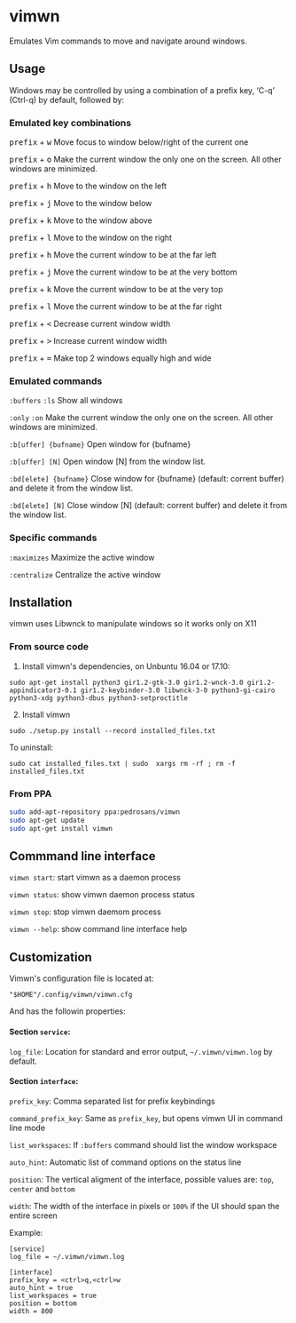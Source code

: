 # vimwn
Emulates Vim commands to move and navigate around windows.

## Usage
Windows may be controlled by using a combination of a prefix key, ‘C-q’ (Ctrl-q) by default, followed by:

### Emulated key combinations

<kbd>prefix</kbd> + <kbd>w</kbd> Move focus to window below/right of the current one

<kbd>prefix</kbd> + <kbd>o</kbd> Make the current window the only one on the screen.  All other windows are minimized.

<kbd>prefix</kbd> + <kbd>h</kbd> Move to the window on the left

<kbd>prefix</kbd> + <kbd>j</kbd> Move to the window below

<kbd>prefix</kbd> + <kbd>k</kbd> Move to the window above

<kbd>prefix</kbd> + <kbd>l</kbd> Move to the window on the right

<kbd>prefix</kbd> + <kbd>h</kbd> Move the current window to be at the far left

<kbd>prefix</kbd> + <kbd>j</kbd> Move the current window to be at the very bottom

<kbd>prefix</kbd> + <kbd>k</kbd> Move the current window to be at the very top

<kbd>prefix</kbd> + <kbd>l</kbd> Move the current window to be at the far right

<kbd>prefix</kbd> + <kbd><</kbd> Decrease current window width

<kbd>prefix</kbd> + <kbd>></kbd> Increase current window width

<kbd>prefix</kbd> + <kbd>=</kbd> Make top 2 windows equally high and wide

### Emulated commands

`:buffers` `:ls` Show all windows

`:only` `:on` Make the current window the only one on the screen.  All other windows are minimized.

`:b[uffer] {bufname}` Open window for {bufname}

`:b[uffer] [N]` Open window [N] from the window list.

`:bd[elete] {bufname}` Close window for {bufname} (default: corrent buffer) and delete it from the window list.

`:bd[elete] [N]` Close window [N] (default: corrent buffer) and delete it from the window list.

### Specific commands

`:maximizes` Maximize the active window

`:centralize` Centralize the active window

## Installation

vimwn uses Libwnck to manipulate windows so it works only on X11

### From source code

1) Install vimwn's dependencies, on Unbuntu 16.04 or 17.10:

```
sudo apt-get install python3 gir1.2-gtk-3.0 gir1.2-wnck-3.0 gir1.2-appindicator3-0.1 gir1.2-keybinder-3.0 libwnck-3-0 python3-gi-cairo python3-xdg python3-dbus python3-setproctitle

```
2) Install vimwn
```
sudo ./setup.py install --record installed_files.txt

```

To uninstall:

```
sudo cat installed_files.txt | sudo  xargs rm -rf ; rm -f installed_files.txt
```

### From PPA

```bash
sudo add-apt-repository ppa:pedrosans/vimwn
sudo apt-get update
sudo apt-get install vimwn
```

## Commmand line interface

`vimwn start`: start vimwn as a daemon process

`vimwn status`: show vimwn daemon process status

`vimwn stop`: stop vimwn daemom process

`vimwn --help`: show command line interface help

## Customization

Vimwn's configuration file is located at:
```
"$HOME"/.config/vimwn/vimwn.cfg
```

And has the followin properties:

#### Section `service`:

`log_file`: Location for standard and error output, `~/.vimwn/vimwn.log` by default.

#### Section `interface`:

`prefix_key`: Comma separated list for prefix keybindings

`command_prefix_key`: Same as `prefix_key`, but opens vimwn UI in command line mode

`list_workspaces`: If `:buffers` command should list the window workspace

`auto_hint`: Automatic list of command options on the status line

`position`: The vertical aligment of the interface, possible values are: `top`, `center` and `bottom`

`width`: The width of the interface in pixels or `100%` if the UI should span the entire screen

Example:

```
[service]
log_file = ~/.vimwn/vimwn.log

[interface]
prefix_key = <ctrl>q,<ctrl>w
auto_hint = true
list_workspaces = true
position = bottom
width = 800
```
